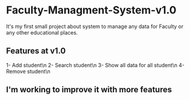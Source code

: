 # Faculty-Managment-System-v1.0
It's my first small project about system to manage any data for Faculty or any other educational places.
## Features at v1.0
1- Add student\n
2- Search student\n
3- Show all data for all student\n
4- Remove student\n

## I'm working to improve it with more features
